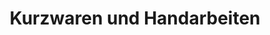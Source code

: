 ---
title: "Kurzwaren und Handarbeiten"
url: /erfurt/kurzwaren-und-handarbeiten/
shop: Nähzubehör
---
